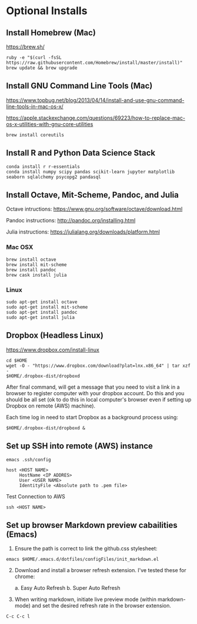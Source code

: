 

# Optional Installs


## Install Homebrew (Mac)

https://brew.sh/

~~~
ruby -e "$(curl -fsSL https://raw.githubusercontent.com/Homebrew/install/master/install)"
brew update && brew upgrade
~~~


## Install GNU Command Line Tools (Mac)

https://www.topbug.net/blog/2013/04/14/install-and-use-gnu-command-line-tools-in-mac-os-x/

https://apple.stackexchange.com/questions/69223/how-to-replace-mac-os-x-utilities-with-gnu-core-utilities

~~~
brew install coreutils
~~~



## Install R and Python Data Science Stack

~~~
conda install r r-essentials
conda install numpy scipy pandas scikit-learn jupyter matplotlib seaborn sqlalchemy psycopg2 pandasql 
~~~



## Install Octave, Mit-Scheme, Pandoc, and Julia

Octave intructions: https://www.gnu.org/software/octave/download.html

Pandoc instructions: http://pandoc.org/installing.html

Julia instructions: https://julialang.org/downloads/platform.html


### Mac OSX

~~~
brew install octave
brew install mit-scheme
brew install pandoc
brew cask install julia
~~~


### Linux

~~~
sudo apt-get install octave
sudo apt-get install mit-scheme
sudo apt-get install pandoc
sudo apt-get install julia
~~~



## Dropbox (Headless Linux)

https://www.dropbox.com/install-linux

~~~
cd $HOME
wget -O - "https://www.dropbox.com/download?plat=lnx.x86_64" | tar xzf -
$HOME/.dropbox-dist/dropboxd
~~~

After final command, will get a message that you need to visit a link in a browser to register computer with your dropbox account. Do this and you should be all set (ok to do this in local computer's browser even if setting up Dropbox on remote (AWS) machine).

Each time log in need to start Dropbox as a background process using:

~~~
$HOME/.dropbox-dist/dropboxd &
~~~


## Set up SSH into remote (AWS) instance

~~~
emacs .ssh/config
~~~

~~~
host <HOST NAME>
     HostName <IP ADDRES>
     User <USER NAME>
     IdentityFile <Absolute path to .pem file>
~~~


Test Connection to AWS

~~~
ssh <HOST NAME>
~~~



## Set up browser Markdown preview cabailities (Emacs)

1. Ensure the path is correct to link the github.css stylesheet:

~~~
emacs $HOME/.emacs.d/dotfiles/configFiles/init_markdown.el
~~~

2. Download and install a browser refresh extension. I've tested these for chrome:

    a. Easy Auto Refresh
    b. Super Auto Refresh

3. When writing markdown, initiate live preview mode (within markdown-mode) and set the desired refresh rate in the browser extension.

~~~
C-c C-c l
~~~


